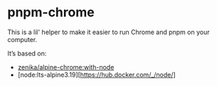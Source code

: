 # pnpm-chrome

This is a lil' helper to make it easier to run Chrome and pnpm on your computer.

It’s based on:

- [zenika/alpine-chrome:with-node](https://hub.docker.com/r/zenika/alpine-chrome/)
- [node:lts-alpine3.19][https://hub.docker.com/_/node/]
